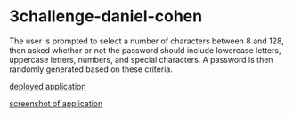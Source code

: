 # 3challenge-daniel-cohen

The user is prompted to select a number of characters between 8 and 128, then asked whether or not the password should include lowercase letters, uppercase letters, numbers, and special characters. A password is then randomly generated based on these criteria.

[deployed application](https://dctristero.github.io/3challenge-daniel-cohen/)

[screenshot of application](./Assets/images/Screenshot%20(4).png)
